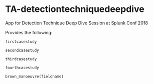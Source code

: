 # TA-detectiontechniquedeepdive
App for Detection Technique Deep Dive Session at Splunk Conf 2018

Provides the following:

`firstcasestudy`

`secondcasestudy`

`thirdcasestudy`

`fourthcasestudy`

`brown_manoeuvre(fieldname)`
